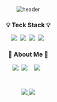 <div align="center">

![header](https://capsule-render.vercel.app/api?type=waving&color=timeauto&height=300&section=header&text=Have%20a%20good%20one!&fontColor=fcba03&fontSize=90)

<h3 align="center">💡 Teck Stack 💡</h3>
<p align="center">
    <img src="https://img.shields.io/badge/HTML5-E34F26?style=flat&logo=HTML5&logoColor=white"/></a>&nbsp
    <img src="https://img.shields.io/badge/Tailwind CSS-06B6D4?style=flat&logo=Tailwind CSS&logoColor=white"/></a>&nbsp
    <img src="https://img.shields.io/badge/JavaScript-F7DF1E?style=flat&logo=JavaScript&logoColor=white"/></a>&nbsp
    <img src="https://img.shields.io/badge/React-61DAFB?style=flat&logo=React&logoColor=white"/></a>&nbsp
</p>

<h3 align="center"> 🎳 About Me 🎳 </h3>
<p align="center">
     <a href="https://velog.io/@keem-hyun"><img src="https://img.shields.io/badge/Velog-11B48A?style=flat&logo=Vimeo&logoColor=white&link=https://velog.io/@keem-hyun"/></a>&nbsp
     <a href="https://www.instagram.com/keem_hyun/"><img src="https://img.shields.io/badge/Instagram-E4405F?style=flat&logo=Instagram&logoColor=white&link=https://www.instagram.com/keem_hyun/"/></a>&nbsp
     <a href="mailto:hurrush@kyonggi.ac.kr"><img src="https://img.shields.io/badge/Gmail-FF9E0F?style=flat-square&logo=Gmail&logoColor=white&link=mailto:hurrush@kyonggi.ac.kr"
        style="height : auto; margin-left : 10px; margin-right : 10px;"/>

</p>

<br>

![](https://github.com/keem-hyun/github-stats-transparent/blob/output/generated/overview.svg)
![](https://github.com/keem-hyun/github-stats-transparent/blob/output/generated/languages.svg)

</div>
